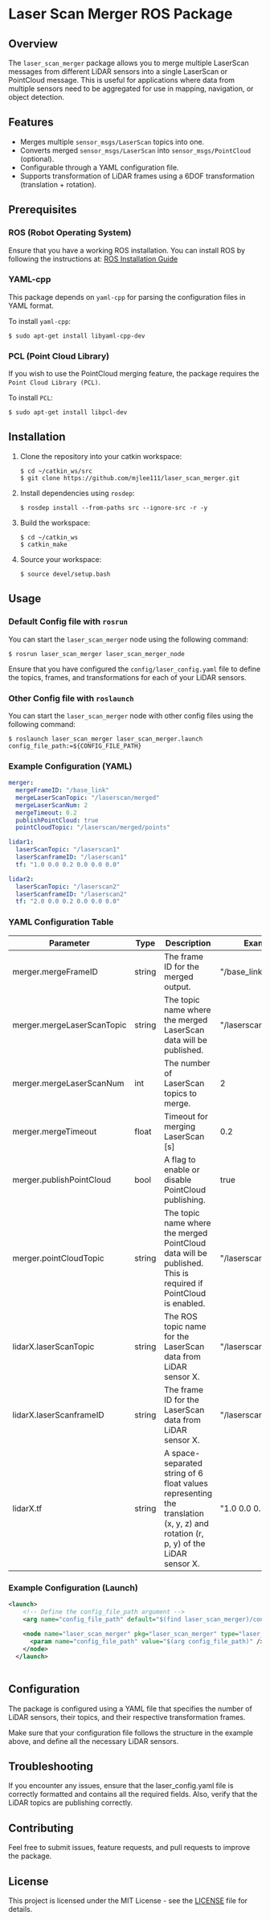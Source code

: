 # Laser Scan Merger ROS Package
## Overview
The `laser_scan_merger` package allows you to merge multiple LaserScan messages from different LiDAR sensors into a single LaserScan or PointCloud message. This is useful for applications where data from multiple sensors need to be aggregated for use in mapping, navigation, or object detection.

## Features

- Merges multiple `sensor_msgs/LaserScan` topics into one.
- Converts merged `sensor_msgs/LaserScan` into `sensor_msgs/PointCloud` (optional).
- Configurable through a YAML configuration file.
- Supports transformation of LiDAR frames using a 6DOF transformation (translation + rotation).

## Prerequisites
### ROS (Robot Operating System) 
Ensure that you have a working ROS installation. You can install ROS by following the instructions at: [ROS Installation Guide][ROS Installation Guide]

[ROS Installation Guide]: https://wiki.ros.org/ROS/Installation

### YAML-cpp
This package depends on `yaml-cpp` for parsing the configuration files in YAML format.

To install `yaml-cpp`:
```shell
$ sudo apt-get install libyaml-cpp-dev
```

### PCL (Point Cloud Library)
If you wish to use the PointCloud merging feature, the package requires the `Point Cloud Library (PCL)`.

To install `PCL`:
```shell
$ sudo apt-get install libpcl-dev
```

## Installation
1. Clone the repository into your catkin workspace:
    ```shell
    $ cd ~/catkin_ws/src
    $ git clone https://github.com/mjlee111/laser_scan_merger.git
    ```
2. Install dependencies using `rosdep`:
    ```shell
    $ rosdep install --from-paths src --ignore-src -r -y
    ```
3. Build the workspace:
    ```shell
    $ cd ~/catkin_ws
    $ catkin_make
    ```
4. Source your workspace:
    ```shell
    $ source devel/setup.bash
    ```

## Usage
### Default Config file with `rosrun`
You can start the `laser_scan_merger` node using the following command:
```shell
$ rosrun laser_scan_merger laser_scan_merger_node
```
Ensure that you have configured the `config/laser_config.yaml` file to define the topics, frames, and transformations for each of your LiDAR sensors.

### Other Config file with `roslaunch`
You can start the `laser_scan_merger` node with other config files using the following command:
```shell
$ roslaunch laser_scan_merger laser_scan_merger.launch config_file_path:=${CONFIG_FILE_PATH}
```

### Example Configuration (YAML)
```yaml
merger:
  mergeFrameID: "/base_link"
  mergeLaserScanTopic: "/laserscan/merged"
  mergeLaserScanNum: 2
  mergeTimeout: 0.2
  publishPointCloud: true
  pointCloudTopic: "/laserscan/merged/points"

lidar1:
  laserScanTopic: "/laserscan1"
  laserScanframeID: "/laserscan1"
  tf: "1.0 0.0 0.2 0.0 0.0 0.0"

lidar2:
  laserScanTopic: "/laserscan2"
  laserScanframeID: "/laserscan2"
  tf: "2.0 0.0 0.2 0.0 0.0 0.0"
```
### YAML Configuration Table
| Parameter | Type | Description | Example Value |
|---|---|---|---|
| merger.mergeFrameID | string | The frame ID for the merged output. | "/base_link" |
| merger.mergeLaserScanTopic | string | The topic name where the merged LaserScan data will be published. | "/laserscan/merged" |
| merger.mergeLaserScanNum | int | The number of LaserScan topics to merge. | 2 |
| merger.mergeTimeout | float | Timeout for merging LaserScan [s] | 0.2 |
| merger.publishPointCloud | bool | A flag to enable or disable PointCloud publishing. | true |
| merger.pointCloudTopic | string | The topic name where the merged PointCloud data will be published. This is required if PointCloud is enabled. | "/laserscan/merged/points" |
| lidarX.laserScanTopic | string | The ROS topic name for the LaserScan data from LiDAR sensor X. | "/laserscan1" |
| lidarX.laserScanframeID | string | The frame ID for the LaserScan data from LiDAR sensor X. | "/laserscan1" |
| lidarX.tf | string | A space-separated string of 6 float values representing the translation (x, y, z) and rotation (r, p, y) of the LiDAR sensor X. | "1.0 0.0 0.2 0.0 0.0 0.0" |

### Example Configuration (Launch)
```xml
<launch>
    <!-- Define the config_file_path argument -->
    <arg name="config_file_path" default="$(find laser_scan_merger)/config/laser_config.yaml" />
  
    <node name="laser_scan_merger" pkg="laser_scan_merger" type="laser_scan_merger_node" output="screen">
      <param name="config_file_path" value="$(arg config_file_path)" />
    </node>
  </launch>
  
```

## Configuration
The package is configured using a YAML file that specifies the number of LiDAR sensors, their topics, and their respective transformation frames.

Make sure that your configuration file follows the structure in the example above, and define all the necessary LiDAR sensors.

## Troubleshooting
If you encounter any issues, ensure that the laser_config.yaml file is correctly formatted and contains all the required fields. Also, verify that the LiDAR topics are publishing correctly. 

## Contributing
Feel free to submit issues, feature requests, and pull requests to improve the package.

## License
This project is licensed under the MIT License - see the [LICENSE][LICENSE] file for details.

[LICENSE]: https://github.com/mjlee111/laser_scan_merger/blob/master/LICENSE
